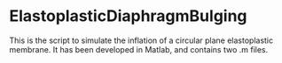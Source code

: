 # ElastoplasticDiaphragmBulging

This is the script to simulate the inflation of a circular plane elastoplastic membrane. It has been developed in Matlab, and contains two .m files.
